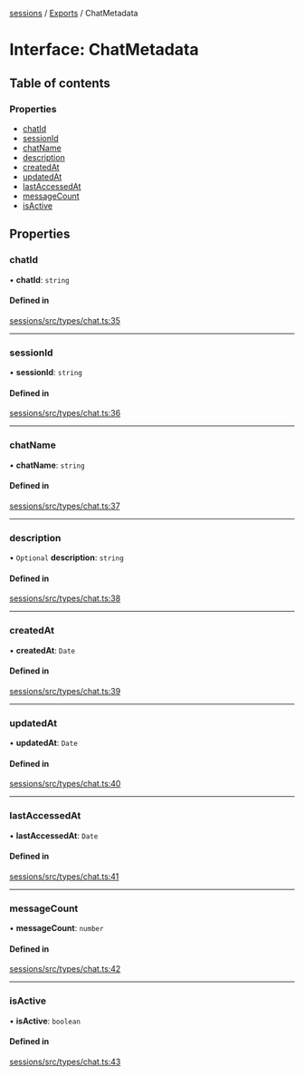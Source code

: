 <!-- 
 ⚠️  AUTO-GENERATED FILE - DO NOT EDIT MANUALLY
 This file is automatically generated by scripts/docs-generator.js
 To make changes, edit the source TypeScript files or update the generator script
-->

[sessions](../../) / [Exports](../modules) / ChatMetadata

# Interface: ChatMetadata

## Table of contents

### Properties

- [chatId](ChatMetadata#chatid)
- [sessionId](ChatMetadata#sessionid)
- [chatName](ChatMetadata#chatname)
- [description](ChatMetadata#description)
- [createdAt](ChatMetadata#createdat)
- [updatedAt](ChatMetadata#updatedat)
- [lastAccessedAt](ChatMetadata#lastaccessedat)
- [messageCount](ChatMetadata#messagecount)
- [isActive](ChatMetadata#isactive)

## Properties

### chatId

• **chatId**: `string`

#### Defined in

[sessions/src/types/chat.ts:35](https://github.com/woojubb/robota/blob/c50179e56752f80ea03c64201e29ab12275152bf/packages/sessions/src/types/chat.ts#L35)

___

### sessionId

• **sessionId**: `string`

#### Defined in

[sessions/src/types/chat.ts:36](https://github.com/woojubb/robota/blob/c50179e56752f80ea03c64201e29ab12275152bf/packages/sessions/src/types/chat.ts#L36)

___

### chatName

• **chatName**: `string`

#### Defined in

[sessions/src/types/chat.ts:37](https://github.com/woojubb/robota/blob/c50179e56752f80ea03c64201e29ab12275152bf/packages/sessions/src/types/chat.ts#L37)

___

### description

• `Optional` **description**: `string`

#### Defined in

[sessions/src/types/chat.ts:38](https://github.com/woojubb/robota/blob/c50179e56752f80ea03c64201e29ab12275152bf/packages/sessions/src/types/chat.ts#L38)

___

### createdAt

• **createdAt**: `Date`

#### Defined in

[sessions/src/types/chat.ts:39](https://github.com/woojubb/robota/blob/c50179e56752f80ea03c64201e29ab12275152bf/packages/sessions/src/types/chat.ts#L39)

___

### updatedAt

• **updatedAt**: `Date`

#### Defined in

[sessions/src/types/chat.ts:40](https://github.com/woojubb/robota/blob/c50179e56752f80ea03c64201e29ab12275152bf/packages/sessions/src/types/chat.ts#L40)

___

### lastAccessedAt

• **lastAccessedAt**: `Date`

#### Defined in

[sessions/src/types/chat.ts:41](https://github.com/woojubb/robota/blob/c50179e56752f80ea03c64201e29ab12275152bf/packages/sessions/src/types/chat.ts#L41)

___

### messageCount

• **messageCount**: `number`

#### Defined in

[sessions/src/types/chat.ts:42](https://github.com/woojubb/robota/blob/c50179e56752f80ea03c64201e29ab12275152bf/packages/sessions/src/types/chat.ts#L42)

___

### isActive

• **isActive**: `boolean`

#### Defined in

[sessions/src/types/chat.ts:43](https://github.com/woojubb/robota/blob/c50179e56752f80ea03c64201e29ab12275152bf/packages/sessions/src/types/chat.ts#L43)

